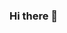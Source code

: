 ### Hi there 👋

<!--
**thchau0/thchau0** is a ✨ _special_ ✨ repository because its `README.md` (this file) appears on your GitHub profile.

Here are some ideas to get you started:

- 🔭 I’m currently working on my homework
- 🌱 I’m currently learning computer language
- 👯 I’m looking to collaborate on some projects
- 🤔 I’m looking for help with money support
- 💬 Don't ask me. Or maybe you can ask google. 
- 📫 How to reach me: Thinking
- 😄 Pronouns: I, you, we, they, he, she, it
- ⚡ Fun fact: I'm not funny at all.
-->

